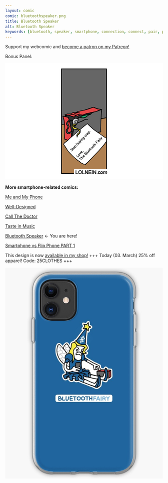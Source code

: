 ```yaml
---
layout: comic
comic: bluetoothspeaker.png
title: Bluetooth Speaker
alt: Bluetooth Speaker
keywords: [bluetooth, speaker, smartphone, connection, connect, pair, pairing, problems, tooth, fairy]
---
```


Support my webcomic and [become a patron on my Patreon!](https://www.patreon.com/lolnein)

Bonus Panel:

![Bluetooth Speaker Bonus Panel](/images/bluetoothspeaker_bonus.png)


__More smartphone-related comics:__

[Me and My Phone](https://lolnein.com/2017/06/26/meandmyphone/)

[Well-Designed](https://lolnein.com/2017/11/04/welldesigned/)

[Call The Doctor](https://lolnein.com/2019/09/12/callthedoctor/)

[Taste in Music](https://lolnein.com/2020/02/24/tasteinmusic/)

[Bluetooth Speaker](https://lolnein.com/2020/02/28/bluetoothspeaker/) <- You are here!

[Smartphone vs Flip Phone PART 1](http://lolnein.com/2013/08/28/smartphones/)


This design is now [available in my shop!](https://lolnein.redbubble.com) +++ Today (03. March) 25% off apparel! Code: 25CLOTHES +++

[![Bluetooth Speaker Case](/images/bluetoothspeaker_case.jpg)](https://lolnein.redbubble.com)